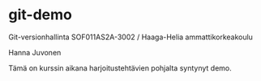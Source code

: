 # git-demo

Git-versionhallinta SOF011AS2A-3002 / Haaga-Helia ammattikorkeakoulu

Hanna Juvonen

Tämä on kurssin aikana harjoitustehtävien pohjalta syntynyt demo.
